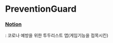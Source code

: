 # PreventionGuard
### [Notion](https://www.notion.so/338b0dc000fd4a159ecc0b92f09a7eff)
: 코로나 예방을 위한 투두리스트 앱(게임기능을 접목시킨)
